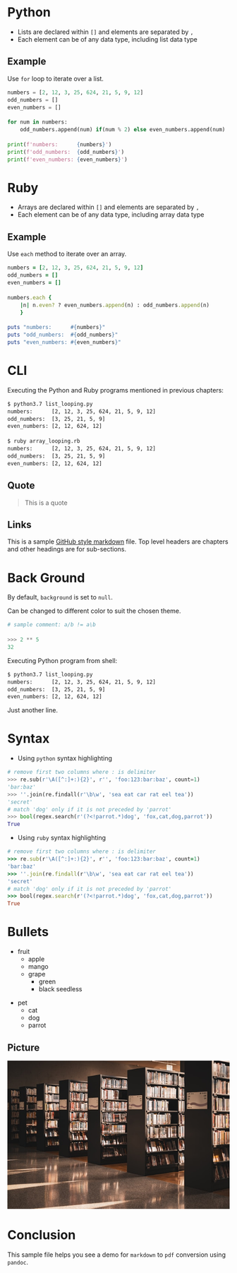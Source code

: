 # Python

* Lists are declared within `[]` and elements are separated by `,`
* Each element can be of any data type, including list data type

## Example

Use `for` loop to iterate over a list.

```python
numbers = [2, 12, 3, 25, 624, 21, 5, 9, 12]
odd_numbers = []
even_numbers = []

for num in numbers:
    odd_numbers.append(num) if(num % 2) else even_numbers.append(num)

print(f'numbers:      {numbers}')
print(f'odd_numbers:  {odd_numbers}')
print(f'even_numbers: {even_numbers}')
```

# Ruby

* Arrays are declared within `[]` and elements are separated by `,`
* Each element can be of any data type, including array data type

## Example

Use `each` method to iterate over an array.

```ruby
numbers = [2, 12, 3, 25, 624, 21, 5, 9, 12]
odd_numbers = []
even_numbers = []

numbers.each { 
    |n| n.even? ? even_numbers.append(n) : odd_numbers.append(n) 
    }

puts "numbers:      #{numbers}"
puts "odd_numbers:  #{odd_numbers}"
puts "even_numbers: #{even_numbers}"
```

# CLI

Executing the Python and Ruby programs mentioned in previous chapters:

```bash
$ python3.7 list_looping.py
numbers:      [2, 12, 3, 25, 624, 21, 5, 9, 12]
odd_numbers:  [3, 25, 21, 5, 9]
even_numbers: [2, 12, 624, 12]

$ ruby array_looping.rb
numbers:      [2, 12, 3, 25, 624, 21, 5, 9, 12]
odd_numbers:  [3, 25, 21, 5, 9]
even_numbers: [2, 12, 624, 12]
```

## Quote

> This is a quote

## Links

This is a sample [GitHub style markdown](https://github.github.com/gfm/) file.
Top level headers are chapters and other headings are for sub-sections.

# Back Ground

By default, `background` is set to `null`.

Can be changed to different color to suit the chosen theme.

```python
# sample comment: a/b != a\b

>>> 2 ** 5
32
```

Executing Python program from shell:

```bash
$ python3.7 list_looping.py
numbers:      [2, 12, 3, 25, 624, 21, 5, 9, 12]
odd_numbers:  [3, 25, 21, 5, 9]
even_numbers: [2, 12, 624, 12]
```

Just another line.

# Syntax 

* Using `python` syntax highlighting

```python
# remove first two columns where : is delimiter
>>> re.sub(r'\A([^:]+:){2}', r'', 'foo:123:bar:baz', count=1)
'bar:baz'
>>> ''.join(re.findall(r'\b\w', 'sea eat car rat eel tea'))
'secret'
# match 'dog' only if it is not preceded by 'parrot'
>>> bool(regex.search(r'(?<!parrot.*)dog', 'fox,cat,dog,parrot'))
True
```

* Using `ruby` syntax highlighting

```ruby
# remove first two columns where : is delimiter
>>> re.sub(r'\A([^:]+:){2}', r'', 'foo:123:bar:baz', count=1)
'bar:baz'
>>> ''.join(re.findall(r'\b\w', 'sea eat car rat eel tea'))
'secret'
# match 'dog' only if it is not preceded by 'parrot'
>>> bool(regex.search(r'(?<!parrot.*)dog', 'fox,cat,dog,parrot'))
True
```

# Bullets

- fruit
    - apple
    - mango
    - grape
        - green
        - black seedless
* pet
    * cat
    * dog
    * parrot

## Picture

![Picture](images/figure1.jpg)

# Conclusion

This sample file helps you see a demo for `markdown` to `pdf` conversion using `pandoc`.
